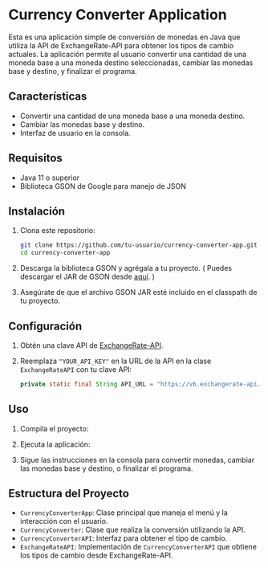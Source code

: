 # Currency Converter Application

Esta es una aplicación simple de conversión de monedas en Java que utiliza la API de ExchangeRate-API para obtener los tipos de cambio actuales. 
La aplicación permite al usuario convertir una cantidad de una moneda base a una moneda destino seleccionadas, cambiar las monedas base y destino, y finalizar el programa.

## Características

- Convertir una cantidad de una moneda base a una moneda destino.
- Cambiar las monedas base y destino.
- Interfaz de usuario en la consola.

## Requisitos

- Java 11 o superior
- Biblioteca GSON de Google para manejo de JSON

## Instalación

1. Clona este repositorio:

    ```sh
    git clone https://github.com/tu-usuario/currency-converter-app.git
    cd currency-converter-app
    ```

2. Descarga la biblioteca GSON y agrégala a tu proyecto. ( Puedes descargar el JAR de GSON desde [aquí](https://github.com/google/gson). )

3. Asegúrate de que el archivo GSON JAR esté incluido en el classpath de tu proyecto.

## Configuración

1. Obtén una clave API de [ExchangeRate-API](https://www.exchangerate-api.com/).

2. Reemplaza `"YOUR_API_KEY"` en la URL de la API en la clase `ExchangeRateAPI` con tu clave API:

    ```java
    private static final String API_URL = "https://v6.exchangerate-api.com/v6/YOUR_API_KEY/latest/";
    ```

## Uso

1. Compila el proyecto:

2. Ejecuta la aplicación:

3. Sigue las instrucciones en la consola para convertir monedas, cambiar las monedas base y destino, o finalizar el programa.

## Estructura del Proyecto

- `CurrencyConverterApp`: Clase principal que maneja el menú y la interacción con el usuario.
- `CurrencyConverter`: Clase que realiza la conversión utilizando la API.
- `CurrencyConverterAPI`: Interfaz para obtener el tipo de cambio.
- `ExchangeRateAPI`: Implementación de `CurrencyConverterAPI` que obtiene los tipos de cambio desde ExchangeRate-API.



